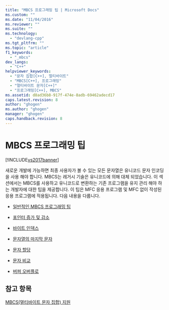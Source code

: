 ```yaml
---
title: "MBCS 프로그래밍 팁 | Microsoft Docs"
ms.custom: ""
ms.date: "11/04/2016"
ms.reviewer: ""
ms.suite: ""
ms.technology: 
  - "devlang-cpp"
ms.tgt_pltfrm: ""
ms.topic: "article"
f1_keywords: 
  - "_mbcs"
dev_langs: 
  - "C++"
helpviewer_keywords: 
  - "문자 집합[C++], 멀티바이트"
  - "MBCS[C++], 프로그래밍"
  - "멀티바이트 문자[C++]"
  - "프로그래밍[C++], MBCS"
ms.assetid: d8ad36b8-917f-474e-8adb-69462adecd17
caps.latest.revision: 8
author: "ghogen"
ms.author: "ghogen"
manager: "ghogen"
caps.handback.revision: 8
---
```

# MBCS 프로그래밍 팁
[!INCLUDE[vs2017banner](../assembler/inline/includes/vs2017banner.md)]

새로운 개발에 가능하면 최종 사용자가 볼 수 있는 모든 문자열은 유니코드 문자 인코딩을 사용 해야 합니다.  MBCS는 레거시 기술은 유니코드에 의해 대체 되었습니다.  이 섹션에서는 MBCS를 사용하고 유니코드로 변환하는 기존 프로그램을 유지 관리 해야 하는 개발자에 대한 팁을 제공합니다.  이 팁은 MFC 응용 프로그램 및 MFC 없이 작성된 응용 프로그램에 적용됩니다.  다음 내용을 다룹니다.  
  
-   [일반적인 MBCS 프로그래밍 팁](../text/general-mbcs-programming-advice.md)  
  
-   [포인터 증가 및 감소](../text/incrementing-and-decrementing-pointers.md)  
  
-   [바이트 인덱스](../text/byte-indices.md)  
  
-   [문자열의 마지막 문자](../text/last-character-in-a-string.md)  
  
-   [문자 할당](../text/character-assignment.md)  
  
-   [문자 비교](../text/character-comparison.md)  
  
-   [버퍼 오버플로](../text/buffer-overflow.md)  
  
## 참고 항목  
 [MBCS\(멀티바이트 문자 집합\) 지원](../text/support-for-multibyte-character-sets-mbcss.md)